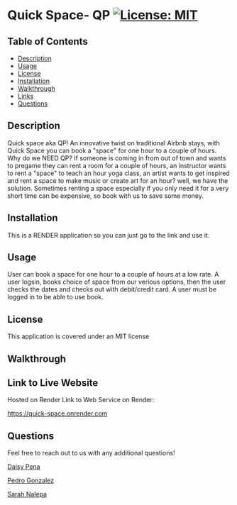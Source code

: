 # Quick Space- QP [![License: MIT](https://img.shields.io/badge/License-MIT-yellow.svg)](https://opensource.org/licenses/MIT)

## Table of Contents
* [Description](#description)
* [Usage](#usage)
* [License](#license)
* [Installation](#installation)
* [Walkthrough](#walkthrough)
* [Links](#links)
* [Questions](#Questions)

## Description
Quick space aka QP! An innovative twist on traditional Airbnb stays, with Quick Space you can book a "space" for one hour to a couple of hours. Why do we NEED QP? If someone is coming in from out of town and wants to pregame they can rent a room for a couple of hours, an instructor wants to rent a "space" to teach an hour yoga class, an artist wants to get inspired and rent a space to make music or create art for an hour? well, we have the solution. Sometimes renting a space especially if you only need it for a very short time can be expensive, so book with us to save some money.

## Installation 

This is a RENDER application so you can just go to the link and use it.

## Usage

User can book a space for one hour to a couple of hours at a low rate. A user logsin, books choice of space from our verious options, then the user checks the dates and checks out with debit/credit card. A user must be logged in to be able to use book.

## License
This application is covered under an MIT license



## Walkthrough

## Link to Live Website

Hosted on Render Link to Web Service on Render:

https://quick-space.onrender.com


## Questions
Feel free to reach out to us with any additional questions!

[Daisy Pena](https://github.com/dpena1489)

[Pedro Gonzalez](https://github.com/Orion888888)

[Sarah Nalepa](https://github.com/snalepa11)

